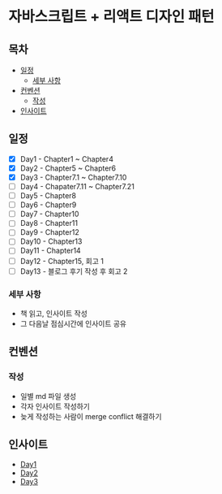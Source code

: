 # 자바스크립트 + 리액트 디자인 패턴

## 목차
  * [일정](#일정)
    + [세부 사항](#세부-사항)
  * [컨벤션](#컨벤션)
    + [작성](#작성)
  * [인사이트](#인사이트)

## 일정

- [x] Day1 - Chapter1 ~ Chapter4
- [x] Day2 - Chapter5 ~ Chapter6
- [x] Day3 - Chapter7.1 ~ Chapter7.10
- [ ] Day4 - Chapater7.11 ~ Chapter7.21
- [ ] Day5 - Chapter8
- [ ] Day6 - Chapter9
- [ ] Day7 - Chapter10
- [ ] Day8 - Chapter11
- [ ] Day9 - Chapter12
- [ ] Day10 - Chapter13
- [ ] Day11 - Chapter14
- [ ] Day12 - Chapter15, 회고 1
- [ ] Day13 - 블로그 후기 작성 후 회고 2

### 세부 사항
- 책 읽고, 인사이트 작성
- 그 다음날 점심시간에 인사이트 공유

## 컨벤션

### 작성

- 일별 md 파일 생성
- 각자 인사이트 작성하기
- 늦게 작성하는 사람이 merge conflict 해결하기

## 인사이트

- [Day1](./Day1.md)
- [Day2](./Day2.md)
- [Day3](./Day3.md)
